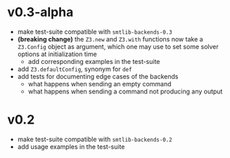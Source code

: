 # v0.3-alpha
- make test-suite compatible with `smtlib-backends-0.3`
- **(breaking change)** the `Z3.new` and `Z3.with` functions now take a `Z3.Config`
object as argument, which one may use to set some solver options at initialization
time
  - add corresponding examples in the test-suite
- add `Z3.defaultConfig`, synonym for `def`
- add tests for documenting edge cases of the backends
  - what happens when sending an empty command
  - what happens when sending a command not producing any output

# v0.2
- make test-suite compatible with `smtlib-backends-0.2`
- add usage examples in the test-suite
